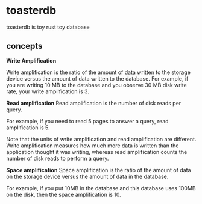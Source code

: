 # toasterdb
toasterdb is toy rust toy database

## concepts

**Write Amplification** 

Write amplification is the ratio of the amount of data written to the storage device versus the amount of data written to the database.
For example, if you are writing 10 MB to the database and you observe 30 MB disk write rate, your write amplification is 3.

**Read amplification**
Read amplification is the number of disk reads per query.

For example, if you need to read 5 pages to answer a query, read amplification is 5.

Note that the units of write amplification and read amplification are different. Write amplification measures how much more data is written than the application thought it was writing, whereas read amplification counts the number of disk reads to perform a query.

**Space amplification**
Space amplification is the ratio of the amount of data on the storage device versus the amount of data in the database.

For example, if you put 10MB in the database and this database uses 100MB on the disk, then the space amplification is 10.
